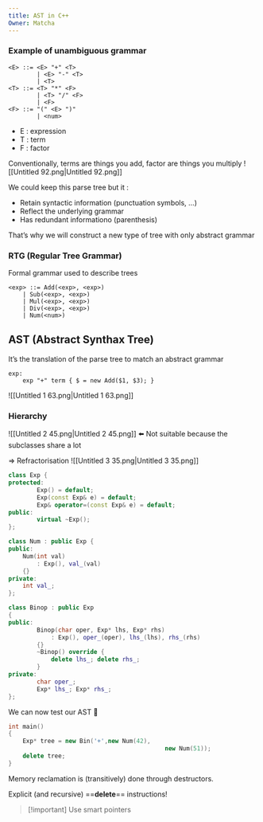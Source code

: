 ```yaml
---
title: AST in C++
Owner: Matcha
---
```

  
### Example of unambiguous grammar
```BNF
<E> ::= <E> "+" <T>
		| <E> "-" <T>
		| <T>
<T> ::= <T> "*" <F>
		| <T> "/" <F>
		| <F>
<F> ::= "(" <E> ")"
		| <num>
```
- E : expression
- T : term
- F : factor
  
Conventionally, terms are things you add, factor are things you multiply
![[Untitled 92.png|Untitled 92.png]]
  
  
We could keep this parse tree but it :
- Retain syntactic information (punctuation symbols, …)
- Reflect the underlying grammar
- Has redundant informationo (parenthesis)
  
That’s why we will construct a new type of tree with only abstract grammar
  
### RTG (Regular Tree Grammar)
Formal grammar used to describe trees
```BNF
<exp> ::= Add(<exp>, <exp>)
	| Sub(<exp>, <exp>)
	| Mul(<exp>, <exp>)
	| Div(<exp>, <exp>)
	| Num(<num>)
```
  
## AST (Abstract Synthax Tree)
It’s the translation of the parse tree to match an abstract grammar
```BNF
exp:
	exp "+" term { $ = new Add($1, $3); }
```
![[Untitled 1 63.png|Untitled 1 63.png]]
  
### Hierarchy
![[Untitled 2 45.png|Untitled 2 45.png]]
⬅️ Not suitable because the subclasses share a lot
  
$\Longrightarrow$ Refractorisation
![[Untitled 3 35.png|Untitled 3 35.png]]
```C++
class Exp {
protected:
		Exp() = default;
		Exp(const Exp& e) = default;
		Exp& operator=(const Exp& e) = default;
public:
		virtual ~Exp();
};
```
```C++
class Num : public Exp {
public:
	Num(int val)
		: Exp(), val_(val)
	{}
private:
	int val_;
};
```
  
```C++
class Binop : public Exp
{
public:
		Binop(char oper, Exp* lhs, Exp* rhs)
			: Exp(), oper_(oper), lhs_(lhs), rhs_(rhs)
		{}
		~Binop() override {
			delete lhs_; delete rhs_;
		}
private:
		char oper_;
		Exp* lhs_; Exp* rhs_;
};
```
  
  
We can now test our AST 🎉
```C++
int main()
{
	Exp* tree = new Bin('+',new Num(42),
											new Num(51));
	delete tree;
}
```
Memory reclamation is (transitively) done through destructors.
  
Explicit (and recursive) ==**delete**== instructions!
  

> [!important] Use smart pointers